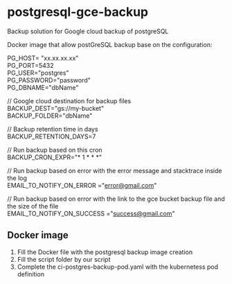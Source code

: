 # postgresql-gce-backup
Backup solution for Google cloud backup of postgreSQL

Docker image that allow postGreSQL backup base on the configuration:

PG_HOST= "xx.xx.xx.xx"     
PG_PORT=5432       
PG_USER="postgres"      
PG_PASSWORD="password"      
PG_DBNAME="dbName"

// Google cloud destination for backup files  
BACKUP_DEST="gs://my-bucket"   
BACKUP_FOLDER="dbName"

// Backup retention time in days  
BACKUP_RETENTION_DAYS=7     

// Run backup based on this cron  
BACKUP_CRON_EXPR="* 1 * * *"   

// Run backup based on error with the error message and stacktrace inside the log    
EMAIL_TO_NOTIFY_ON_ERROR ="error@gmail.com"   

// Run backup based on error with the link to the gce bucket backup file and the size of the file  
EMAIL_TO_NOTIFY_ON_SUCCESS  ="success@gmail.com"  
      
## Docker image
1) Fill the Docker file with the postgresql backup image creation
2) Fill the script folder by our script
3) Complete the ci-postgres-backup-pod.yaml with the kubernetess pod definition 

